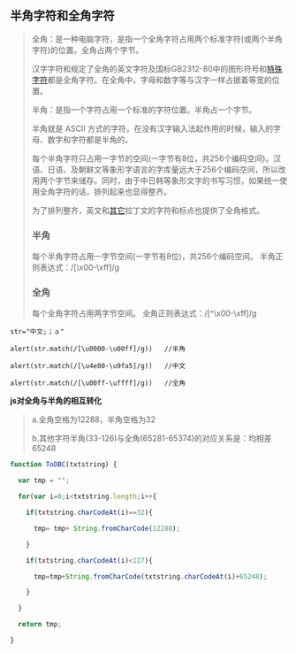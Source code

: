 ## 半角字符和全角字符

> 全角：是一种电脑字符，是指一个全角字符占用两个标准字符(或两个半角字符)的位置。全角占两个字节。
>
> 汉字字符和规定了全角的英文字符及国标GB2312-80中的图形符号和[特殊字符](http://www.php.cn/wiki/88.html)都是全角字符。在全角中，字母和数字等与汉字一样占据着等宽的位置。
>
> 半角：是指一个字符占用一个标准的字符位置。半角占一个字节。
>
> 半角就是 ASCII 方式的字符，在没有汉字输入法起作用的时候，输入的字母、数字和字符都是半角的。
>
> 每个半角字符只占用一字节的空间(一字节有8位，共256个编码空间)。汉语、日语、及朝鲜文等象形字语言的字库量远大于256个编码空间，所以改用两个字节来储存。同时，由于中日韩等象形文字的书写习惯，如果统一使用全角字符的话，排列起来也显得整齐。
>
> 为了排列整齐，英文和[其它](http://www.php.cn/java/java-alibaba-qita.html)拉丁文的字符和标点也提供了全角格式。
>
> ### 半角
>
> 每个半角字符占用一字节空间(一字节有8位)，共256个编码空间。
> 半角正则表达式：/[\x00-\xff]/g
>
> ### 全角
>
> 每个全角字符占用两字节空间。
> 全角正则表达式：/[^\x00-\xff]/g

```
str="中文;；ａ"  

alert(str.match(/[\u0000-\u00ff]/g))   //半角  

alert(str.match(/[\u4e00-\u9fa5]/g))   //中文  

alert(str.match(/[\u00ff-\uffff]/g))   //全角
```

 **js对全角与半角的相互转化** 

> a.全角空格为12288，半角空格为32
>
> b.其他字符半角(33-126)与全角(65281-65374)的对应关系是：均相差65248

```js
function ToDBC(txtstring) { 

  var tmp = ""; 

  for(var i=0;i<txtstring.length;i++{ 

    if(txtstring.charCodeAt(i)==32){ 

      tmp= tmp+ String.fromCharCode(12288); 

    } 

    if(txtstring.charCodeAt(i)<127){ 

      tmp=tmp+String.fromCharCode(txtstring.charCodeAt(i)+65248); 

    } 

  } 

  return tmp; 

}
```

